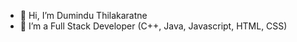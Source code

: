 - 👋 Hi, I’m Dumindu Thilakaratne
- 👀 I’m a Full Stack Developer (C++, Java, Javascript, HTML, CSS)   

<!---
dathub/dathub is a ✨ special ✨ repository because its `README.md` (this file) appears on your GitHub profile.
You can click the Preview link to take a look at your changes.
--->
